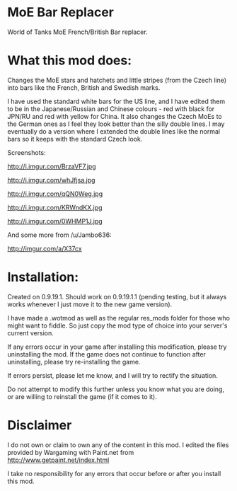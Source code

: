 # MoE Bar Replacer
World of Tanks MoE French/British Bar replacer.

# What this mod does:

Changes the MoE stars and hatchets and little stripes (from the Czech line) into bars like the French, British and Swedish marks. 

I have used the standard white bars for the US line, and I have edited them to be in the Japanese/Russian and Chinese colours - red with black for JPN/RU and red with yellow for China. It also changes the Czech MoEs to the German ones as I feel they look better than the silly double lines. I may eventually do a version where I extended the double lines like the normal bars so it keeps with the standard Czech look.

Screenshots:

http://i.imgur.com/BrzaVF7.jpg

http://i.imgur.com/whJfjsa.jpg

http://i.imgur.com/qQN0Weg.jpg

http://i.imgur.com/KRWndKX.jpg

http://i.imgur.com/0WHMP1J.jpg

And some more from /u/Jambo636:

http://imgur.com/a/X37cx

# Installation:

Created on 0.9.19.1. Should work on 0.9.19.1.1 (pending testing, but it always works whenever I just move it to the new game version).

I have made a .wotmod as well as the regular res\_mods folder for those who might want to fiddle. So just copy the mod type of choice into your server's current version.

If any errors occur in your game after installing this modification, please try uninstalling the mod. If the game does not continue to function after uninstalling, please try re-installing the game.

If errors persist, please let me know, and I will try to rectify the situation.

Do not attempt to modify this further unless you know what you are doing, or are willing to reinstall the game (if it comes to it).

# Disclaimer

I do not own or claim to own any of the content in this mod. I edited the files provided by Wargaming with Paint.net from http://www.getpaint.net/index.html

I take no responsibility for any errors that occur before or after you install this mod.


